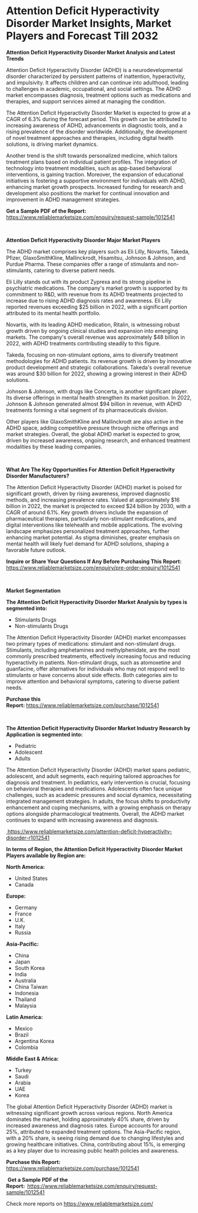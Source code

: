 <p><h1>Attention Deficit Hyperactivity Disorder Market Insights, Market Players and Forecast Till 2032</h1></p><p><strong>Attention Deficit Hyperactivity Disorder Market Analysis and Latest Trends</strong></p>
<p><p>Attention Deficit Hyperactivity Disorder (ADHD) is a neurodevelopmental disorder characterized by persistent patterns of inattention, hyperactivity, and impulsivity. It affects children and can continue into adulthood, leading to challenges in academic, occupational, and social settings. The ADHD market encompasses diagnosis, treatment options such as medications and therapies, and support services aimed at managing the condition.</p><p>The Attention Deficit Hyperactivity Disorder Market is expected to grow at a CAGR of 6.3% during the forecast period. This growth can be attributed to increasing awareness of ADHD, advancements in diagnostic tools, and a rising prevalence of the disorder worldwide. Additionally, the development of novel treatment approaches and therapies, including digital health solutions, is driving market dynamics. </p><p>Another trend is the shift towards personalized medicine, which tailors treatment plans based on individual patient profiles. The integration of technology into treatment modalities, such as app-based behavioral interventions, is gaining traction. Moreover, the expansion of educational initiatives is fostering a supportive environment for individuals with ADHD, enhancing market growth prospects. Increased funding for research and development also positions the market for continual innovation and improvement in ADHD management strategies.</p></p>
<p><strong>Get a Sample PDF of the Report:&nbsp;</strong> <a href="https://www.reliablemarketsize.com/enquiry/request-sample/1012541?utm_campaign=2802&utm_medium=2&utm_source=Github&utm_content=ia&utm_term=05032025&utm_id=attention-deficit-hyperactivity-disorder">https://www.reliablemarketsize.com/enquiry/request-sample/1012541</a></p>
<p>&nbsp;</p>
<p><strong>Attention Deficit Hyperactivity Disorder Major Market Players</strong></p>
<p><p>The ADHD market comprises key players such as Eli Lilly, Novartis, Takeda, Pfizer, GlaxoSmithKline, Mallinckrodt, Hisamitsu, Johnson & Johnson, and Purdue Pharma. These companies offer a range of stimulants and non-stimulants, catering to diverse patient needs.</p><p>Eli Lilly stands out with its product Zyprexa and its strong pipeline in psychiatric medications. The company's market growth is supported by its commitment to R&D, with revenue from its ADHD treatments projected to increase due to rising ADHD diagnosis rates and awareness. Eli Lilly reported revenues exceeding $25 billion in 2022, with a significant portion attributed to its mental health portfolio.</p><p>Novartis, with its leading ADHD medication, Ritalin, is witnessing robust growth driven by ongoing clinical studies and expansion into emerging markets. The company's overall revenue was approximately $48 billion in 2022, with ADHD treatments contributing steadily to this figure.</p><p>Takeda, focusing on non-stimulant options, aims to diversify treatment methodologies for ADHD patients. Its revenue growth is driven by innovative product development and strategic collaborations. Takeda's overall revenue was around $30 billion for 2022, showing a growing interest in their ADHD solutions.</p><p>Johnson & Johnson, with drugs like Concerta, is another significant player. Its diverse offerings in mental health strengthen its market position. In 2022, Johnson & Johnson generated almost $94 billion in revenue, with ADHD treatments forming a vital segment of its pharmaceuticals division.</p><p>Other players like GlaxoSmithKline and Mallinckrodt are also active in the ADHD space, adding competitive pressure through niche offerings and market strategies. Overall, the global ADHD market is expected to grow, driven by increased awareness, ongoing research, and enhanced treatment modalities by these leading companies.</p></p>
<p>&nbsp;</p>
<p><strong>What Are The Key Opportunities For Attention Deficit Hyperactivity Disorder Manufacturers?</strong></p>
<p><p>The Attention Deficit Hyperactivity Disorder (ADHD) market is poised for significant growth, driven by rising awareness, improved diagnostic methods, and increasing prevalence rates. Valued at approximately $16 billion in 2022, the market is projected to exceed $24 billion by 2030, with a CAGR of around 6.1%. Key growth drivers include the expansion of pharmaceutical therapies, particularly non-stimulant medications, and digital interventions like telehealth and mobile applications. The evolving landscape emphasizes personalized treatment approaches, further enhancing market potential. As stigma diminishes, greater emphasis on mental health will likely fuel demand for ADHD solutions, shaping a favorable future outlook.</p></p>
<p><strong>Inquire or Share Your Questions If Any Before Purchasing This Report:</strong> <a href="https://www.reliablemarketsize.com/enquiry/pre-order-enquiry/1012541?utm_campaign=2802&utm_medium=2&utm_source=Github&utm_content=ia&utm_term=05032025&utm_id=attention-deficit-hyperactivity-disorder">https://www.reliablemarketsize.com/enquiry/pre-order-enquiry/1012541</a></p>
<p>&nbsp;</p>
<p><strong>Market Segmentation</strong></p>
<p><strong>The Attention Deficit Hyperactivity Disorder Market Analysis by types is segmented into:</strong></p>
<p><ul><li>Stimulants Drugs</li><li>Non-stimulants Drugs</li></ul></p>
<p><p>The Attention Deficit Hyperactivity Disorder (ADHD) market encompasses two primary types of medications: stimulant and non-stimulant drugs. Stimulants, including amphetamines and methylphenidate, are the most commonly prescribed treatments, effectively increasing focus and reducing hyperactivity in patients. Non-stimulant drugs, such as atomoxetine and guanfacine, offer alternatives for individuals who may not respond well to stimulants or have concerns about side effects. Both categories aim to improve attention and behavioral symptoms, catering to diverse patient needs.</p></p>
<p><strong>Purchase this Report:&nbsp;</strong><a href="https://www.reliablemarketsize.com/purchase/1012541?utm_campaign=2802&utm_medium=2&utm_source=Github&utm_content=ia&utm_term=05032025&utm_id=attention-deficit-hyperactivity-disorder">https://www.reliablemarketsize.com/purchase/1012541</a></p>
<p>&nbsp;</p>
<p><strong>The Attention Deficit Hyperactivity Disorder Market Industry Research by Application is segmented into:</strong></p>
<p><ul><li>Pediatric</li><li>Adolescent</li><li>Adults</li></ul></p>
<p><p>The Attention Deficit Hyperactivity Disorder (ADHD) market spans pediatric, adolescent, and adult segments, each requiring tailored approaches for diagnosis and treatment. In pediatrics, early intervention is crucial, focusing on behavioral therapies and medications. Adolescents often face unique challenges, such as academic pressures and social dynamics, necessitating integrated management strategies. In adults, the focus shifts to productivity enhancement and coping mechanisms, with a growing emphasis on therapy options alongside pharmacological treatments. Overall, the ADHD market continues to expand with increasing awareness and diagnosis.</p></p>
<p><a href="https://www.reliablemarketsize.com/attention-deficit-hyperactivity-disorder-r1012541?utm_campaign=2802&utm_medium=2&utm_source=Github&utm_content=ia&utm_term=05032025&utm_id=attention-deficit-hyperactivity-disorder">&nbsp;https://www.reliablemarketsize.com/attention-deficit-hyperactivity-disorder-r1012541</a></p>
<p><strong>In terms of Region, the Attention Deficit Hyperactivity Disorder Market Players available by Region are:</strong></p>
<p>
    <p> <strong> North America: </strong>
        <ul>
            <li>United States</li>
            <li>Canada</li>
        </ul>
        </p> 
    <p> <strong> Europe: </strong>
        <ul>
            <li>Germany</li>
            <li>France</li>
            <li>U.K.</li>
            <li>Italy</li>
            <li>Russia</li>
        </ul>
        </p> 
    <p> <strong> Asia-Pacific: </strong>
        <ul>
            <li>China</li>
            <li>Japan</li>
            <li>South Korea</li>
            <li>India</li>
            <li>Australia</li>
            <li>China Taiwan</li>
            <li>Indonesia</li>
            <li>Thailand</li>
            <li>Malaysia</li>
        </ul>
        </p> 
    <p> <strong> Latin America: </strong>
        <ul>
            <li>Mexico</li>
            <li>Brazil</li>
            <li>Argentina Korea</li>
            <li>Colombia</li>
        </ul>
        </p> 
    <p> <strong> Middle East & Africa: </strong>
        <ul>
            <li>Turkey</li>
            <li>Saudi</li>
            <li>Arabia</li>
            <li>UAE</li>
            <li>Korea</li>
        </ul>
    </p>
    </p>
<p><p>The global Attention Deficit Hyperactivity Disorder (ADHD) market is witnessing significant growth across various regions. North America dominates the market, holding approximately 40% share, driven by increased awareness and diagnosis rates. Europe accounts for around 25%, attributed to expanded treatment options. The Asia-Pacific region, with a 20% share, is seeing rising demand due to changing lifestyles and growing healthcare initiatives. China, contributing about 15%, is emerging as a key player due to increasing public health policies and awareness.</p></p>
<p><strong>Purchase this Report: </strong><a href="https://www.reliablemarketsize.com/purchase/1012541?utm_campaign=2802&utm_medium=2&utm_source=Github&utm_content=ia&utm_term=05032025&utm_id=attention-deficit-hyperactivity-disorder">https://www.reliablemarketsize.com/purchase/1012541</a></p>
<p>&nbsp;<strong>Get a Sample PDF of the Report:&nbsp;&nbsp;</strong><a href="https://www.reliablemarketsize.com/enquiry/request-sample/1012541?utm_campaign=2802&utm_medium=2&utm_source=Github&utm_content=ia&utm_term=05032025&utm_id=attention-deficit-hyperactivity-disorder">https://www.reliablemarketsize.com/enquiry/request-sample/1012541</a></p>
<p><strong></strong></p>
<p>Check more reports on <a href="https://www.reliablemarketsize.com/?utm_campaign=2802&utm_medium=2&utm_source=Github&utm_content=ia&utm_term=05032025&utm_id=attention-deficit-hyperactivity-disorder">https://www.reliablemarketsize.com/</a></p>